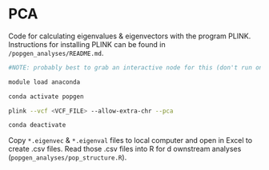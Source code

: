 PCA
================

Code for calculating eigenvalues & eigenvectors with the program PLINK. Instructions for installing PLINK can be found in `/popgen_analyses/README.md`.

```bash
#NOTE: probably best to grab an interactive node for this (don't run on log-in node).

module load anaconda

conda activate popgen

plink --vcf <VCF_FILE> --allow-extra-chr --pca

conda deactivate
```

Copy `*.eigenvec` & `*.eigenval` files to local computer and open in Excel to create .csv files. Read those .csv files into R for d ownstream analyses (`popgen_analyses/pop_structure.R`).
